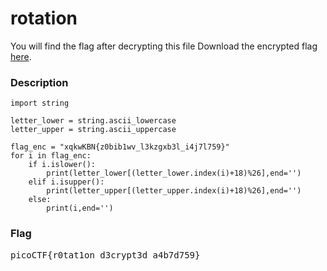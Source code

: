 <h1>rotation</h1>
<p>You will find the flag after decrypting this file
Download the encrypted flag <a href='https://artifacts.picoctf.net/c/389/encrypted.txt'>here</a>.</h3>
<h3>Description</h3>

```python3
import string

letter_lower = string.ascii_lowercase
letter_upper = string.ascii_uppercase

flag_enc = "xqkwKBN{z0bib1wv_l3kzgxb3l_i4j7l759}"
for i in flag_enc:
    if i.islower():
        print(letter_lower[(letter_lower.index(i)+18)%26],end='')
    elif i.isupper():
        print(letter_upper[(letter_upper.index(i)+18)%26],end='')
    else:
        print(i,end='')
```

<h3>Flag</h3>
<pre>picoCTF{r0tat1on_d3crypt3d_a4b7d759}</pre>
